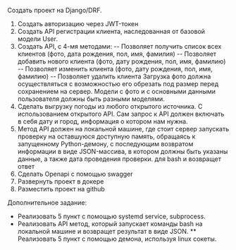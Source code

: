 Создать проект на Django/DRF. 

1. Создать авторизацию через JWT-токен
2. Создать API регистрации клиента, наследованная от базовой модели User.
3. Создать API, с 4-мя методами:
-- Позволяет получить список всех клиентов (фото, дата рождения, пол, имя, фамилия)
-- Позволяет добавить нового клиента (фото, дату рождения, пол, имя, фамилию)
-- Позволяет изменить клиента (фото, дату рождения, пол, имя, фамилию)
-- Позволяет удалить клиента
Загрузка фото должна осуществляться с возможностью его обрезать под размер 
перед сохранением на сервер. Модели с фото и с основными данными 
пользователя должны быть разными моделями.
4. Сделать выгрузку погоды из любого открытого источника. С использованием 
открытого API. Сам запрос к API должен включать в себя дату и город, 
информация о котором нам нужна.
5. Метод API должен на локальной машине, где стоит сервер запускать проверку 
на оставшуюся доступную память, обращаясь к запущенному Python-демону, 
с последующим возвратом информации в виде JSON-массива, в котором должны 
быть указаны данные, а также дата проведения проверки.
для bash и возвращет ответ
6. Сделать Openapi с помощью swagger 
7. Развернуть проект в докере
8. Разместить проект на github

Дополнительное задание:
* Реализовать 5 пункт с помощью systemd service, subprocess.
* Реализовать API метод, который запускает команды bash на локальной машине
и возвращет результат в виде JSON.
** Реализовать 5 пункт с помощью демона, используя linux сокеты.